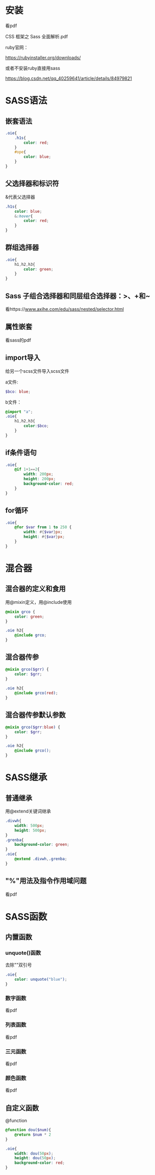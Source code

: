 # 安装

看pdf

CSS 框架之 Sass 全面解析.pdf

ruby官网：

https://rubyinstaller.org/downloads/



或者不安装ruby直接用sass

https://blog.csdn.net/qq_40259641/article/details/84979821

#   SASS语法

## 嵌套语法

```scss
.oie{
    .h1s{
        color: red;
    }
    #ope{
        color: blue;
    }
}
```

## 父选择器和标识符

&代表父选择器

```scss
.h1s{
    color: blue;
    &:hover{
        color: red;
    }
}
```

## 群组选择器

```scss
.oie{
    h1,h2,h3{
        color: green;
    }
}
```

## Sass 子组合选择器和同层组合选择器：>、+和~

看https://www.axihe.com/edu/sass/nested/selector.html

## 属性嵌套

看sass的pdf

## import导入

给另一个scss文件导入scss文件

a文件:

```scss
$bco: blue;
```

b文件：

```scss
@import "a";
.oie{
    h1,h2,h3{
        color:$bco;
    }
}
```

## if条件语句

```scss
.oie{
    @if 1+1==2{
        width: 200px;
        height: 200px;
        background-color: red;
    }
}
```

## for循环

```scss
.oie{
    @for $var from 1 to 250 {
        width: #{$var}px;
        height: #{$var}px;
    }
}
```



# 混合器

## 混合器的定义和食用

用@mixin定义，用@include使用

```scss
@mixin grco {
    color: green;
}

.oie h2{
    @include grco;
}
```

## 混合器传参

```scss
@mixin grco($grr) {
    color: $grr;
}
 
.oie h2{
    @include grco(red);
}
```

## 混合器传参默认参数

```scss
@mixin grco($grr:blue) {
    color: $grr;
}

.oie h2{
    @include grco();
}
```

# SASS继承

## 普通继承

用@extend关键词继承

```scss
.divwh{
    width: 500px;
    height: 500px;
}
.grenba{
    background-color: green;
}
.oie{
    @extend .divwh,.grenba;
}
```

## "%"用法及指令作用域问题

看pdf

# SASS函数

## 内置函数

### unquote()函数

去除""双引号

```scss
.oie{
    color: unquote("blue");
}
```

### 数字函数

看pdf

### 列表函数

看pdf

### 三元函数

看pdf

### 颜色函数

看pdf

## 自定义函数

@function

```scss
@function dou($num){
    @return $num * 2
}

.oie{
    width: dou(50px);
    height: dou(50px);
    background-color: red;
}
```

